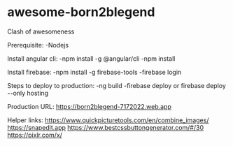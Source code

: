 # awesome-born2blegend
Clash of awesomeness

Prerequisite:
-Nodejs

Install angular cli:
-npm install -g @angular/cli
-npm install

Install firebase:
-npm install -g firebase-tools
-firebase login

Steps to deploy to production:
-ng build
-firebase deploy
    or firebase deploy --only hosting

Production URL: https://born2blegend-7172022.web.app

Helper links:
https://www.quickpicturetools.com/en/combine_images/
https://snapedit.app
https://www.bestcssbuttongenerator.com/#/30
https://pixlr.com/x/
